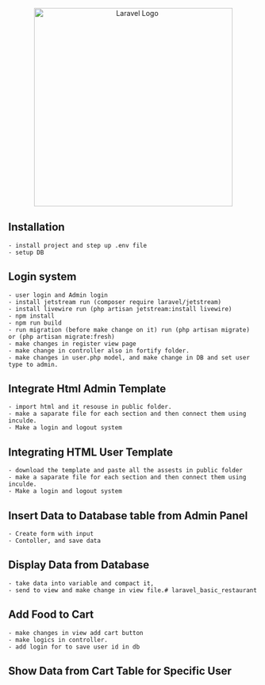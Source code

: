 <p align="center"><a href="https://laravel.com" target="_blank"><img src="https://raw.githubusercontent.com/laravel/art/master/logo-lockup/5%20SVG/2%20CMYK/1%20Full%20Color/laravel-logolockup-cmyk-red.svg" width="400" alt="Laravel Logo"></a></p>

## Installation
    - install project and step up .env file
    - setup DB

## Login system
    - user login and Admin login
    - install jetstream run (composer require laravel/jetstream)
    - install livewire run (php artisan jetstream:install livewire)
    - npm install
    - npm run build
    - run migration (before make change on it) run (php artisan migrate) or (php artisan migrate:fresh)
    - make changes in register view page
    - make change in controller also in fortify folder.
    - make changes in user.php model, and make change in DB and set user type to admin.

## Integrate Html Admin Template
    - import html and it resouse in public folder.
    - make a saparate file for each section and then connect them using inculde.
    - Make a login and logout system

## Integrating HTML User Template
    - download the template and paste all the assests in public folder
    - make a saparate file for each section and then connect them using inculde.
    - Make a login and logout system
    
## Insert Data to Database table from Admin Panel
    - Create form with input
    - Contoller, and save data

## Display Data from Database
    - take data into variable and compact it,
    - send to view and make change in view file.# laravel_basic_restaurant

## Add Food to Cart
    - make changes in view add cart button
    - make logics in controller.
    - add login for to save user id in db

## Show Data from Cart Table for Specific User